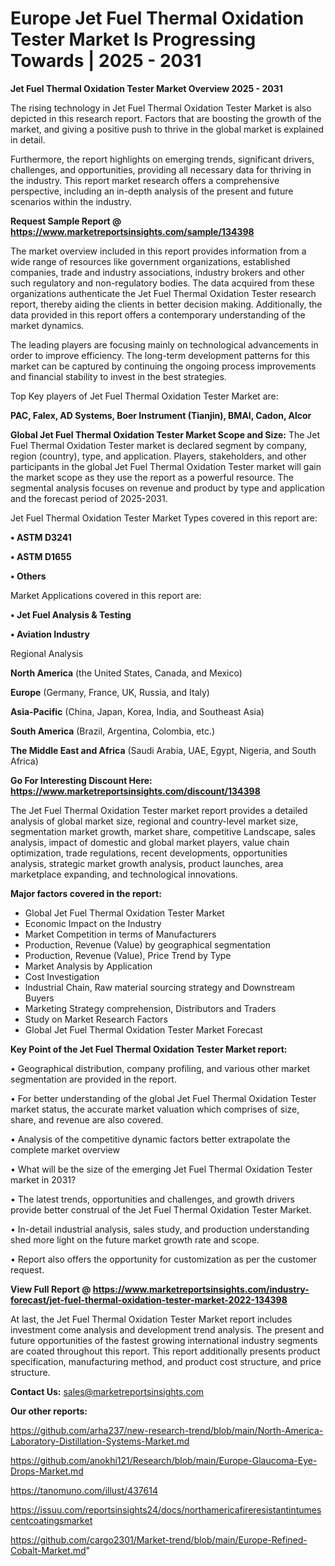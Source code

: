 # Europe Jet Fuel Thermal Oxidation Tester Market Is Progressing Towards | 2025 - 2031

<Strong> Jet Fuel Thermal Oxidation Tester Market Overview 2025 - 2031</strong>

The rising technology in Jet Fuel Thermal Oxidation Tester Market is also depicted in this research report. Factors that are boosting the growth of the market, and giving a positive push to thrive in the global market is explained in detail.

Furthermore, the report highlights on emerging trends, significant drivers, challenges, and opportunities, providing all necessary data for thriving in the industry. This report market research offers a comprehensive perspective, including an in-depth analysis of the present and future scenarios within the industry.

<strong>Request Sample Report @ <a href=https://www.marketreportsinsights.com/sample/134398>https://www.marketreportsinsights.com/sample/134398</a></strong>

The market overview included in this report provides information from a wide range of resources like government organizations, established companies, trade and industry associations, industry brokers and other such regulatory and non-regulatory bodies. The data acquired from these organizations authenticate the Jet Fuel Thermal Oxidation Tester research report, thereby aiding the clients in better decision making. Additionally, the data provided in this report offers a contemporary understanding of the market dynamics.

The leading players are focusing mainly on technological advancements in order to improve efficiency. The long-term development patterns for this market can be captured by continuing the ongoing process improvements and financial stability to invest in the best strategies.

Top Key players of Jet Fuel Thermal Oxidation Tester Market are:

<strong>PAC, Falex, AD Systems, Boer Instrument (Tianjin), BMAI, Cadon, Alcor</strong>

<strong><b>Global Jet Fuel Thermal Oxidation Tester Market Scope and Size:</b></strong>
The Jet Fuel Thermal Oxidation Tester market is declared segment by company, region (country), type, and application. Players, stakeholders, and other participants in the global Jet Fuel Thermal Oxidation Tester market will gain the market scope as they use the report as a powerful resource. The segmental analysis focuses on revenue and product by type and application and the forecast period of 2025-2031.

Jet Fuel Thermal Oxidation Tester Market Types covered in this report are:

<strong>• ASTM D3241

• ASTM D1655

• Others</strong>

Market Applications covered in this report are:

<strong>• Jet Fuel Analysis & Testing

• Aviation Industry</strong> 

Regional Analysis

<strong>North America</strong> (the United States, Canada, and Mexico)

<strong>Europe</strong> (Germany, France, UK, Russia, and Italy)

<strong>Asia-Pacific</strong> (China, Japan, Korea, India, and Southeast Asia)

<strong>South America</strong> (Brazil, Argentina, Colombia, etc.)

<strong>The Middle East and Africa</strong> (Saudi Arabia, UAE, Egypt, Nigeria, and South Africa)

<strong>Go For Interesting Discount Here: <a href=https://www.marketreportsinsights.com/discount/134398>https://www.marketreportsinsights.com/discount/134398</a></strong>

The Jet Fuel Thermal Oxidation Tester market report provides a detailed analysis of global market size, regional and country-level market size, segmentation market growth, market share, competitive Landscape, sales analysis, impact of domestic and global market players, value chain optimization, trade regulations, recent developments, opportunities analysis, strategic market growth analysis, product launches, area marketplace expanding, and technological innovations.

<strong><b>Major factors covered in the report:</b></strong>
<ul>
  <li>Global Jet Fuel Thermal Oxidation Tester Market </li>
  <li>Economic Impact on the Industry</li>
  <li>Market Competition in terms of Manufacturers</li>
  <li>Production, Revenue (Value) by geographical segmentation</li>
  <li>Production, Revenue (Value), Price Trend by Type</li>
  <li>Market Analysis by Application</li>
  <li>Cost Investigation</li>
  <li>Industrial Chain, Raw material sourcing strategy and Downstream Buyers</li>
  <li>Marketing Strategy comprehension, Distributors and Traders</li>
  <li>Study on Market Research Factors</li>
  <li>Global Jet Fuel Thermal Oxidation Tester Market Forecast</li>
</ul>

<strong><b>Key Point of the Jet Fuel Thermal Oxidation Tester Market report:</b></strong>

• Geographical distribution, company profiling, and various other market segmentation are provided in the report.

• For better understanding of the global Jet Fuel Thermal Oxidation Tester market status, the accurate market valuation which comprises of size, share, and revenue are also covered.

• Analysis of the competitive dynamic factors better extrapolate the complete market overview

• What will be the size of the emerging Jet Fuel Thermal Oxidation Tester market in 2031?

• The latest trends, opportunities and challenges, and growth drivers provide better construal of the Jet Fuel Thermal Oxidation Tester Market.

• In-detail industrial analysis, sales study, and production understanding shed more light on the future market growth rate and scope.

• Report also offers the opportunity for customization as per the customer request.

<strong><b>View Full Report @ <a href=https://www.marketreportsinsights.com/industry-forecast/jet-fuel-thermal-oxidation-tester-market-2022-134398>https://www.marketreportsinsights.com/industry-forecast/jet-fuel-thermal-oxidation-tester-market-2022-134398</a></b></strong>


At last, the Jet Fuel Thermal Oxidation Tester Market report includes investment come analysis and development trend analysis. The present and future opportunities of the fastest growing international industry segments are coated throughout this report. This report additionally presents product specification, manufacturing method, and product cost structure, and price structure.

<strong>Contact Us:</strong>
sales@marketreportsinsights.com

<strong>Our other reports:</strong>

<a href=https://github.com/arha237/new-research-trend/blob/main/North-America-Laboratory-Distillation-Systems-Market.md>https://github.com/arha237/new-research-trend/blob/main/North-America-Laboratory-Distillation-Systems-Market.md</a>

<a href=https://github.com/anokhi121/Research/blob/main/Europe-Glaucoma-Eye-Drops-Market.md>https://github.com/anokhi121/Research/blob/main/Europe-Glaucoma-Eye-Drops-Market.md</a>

<a href=https://tanomuno.com/illust/437614>https://tanomuno.com/illust/437614</a>

<a href=https://issuu.com/reportsinsights24/docs/northamericafireresistantintumescentcoatingsmarket>https://issuu.com/reportsinsights24/docs/northamericafireresistantintumescentcoatingsmarket</a>

<a href=https://github.com/cargo2301/Market-trend/blob/main/Europe-Refined-Cobalt-Market.md>https://github.com/cargo2301/Market-trend/blob/main/Europe-Refined-Cobalt-Market.md</a>"
